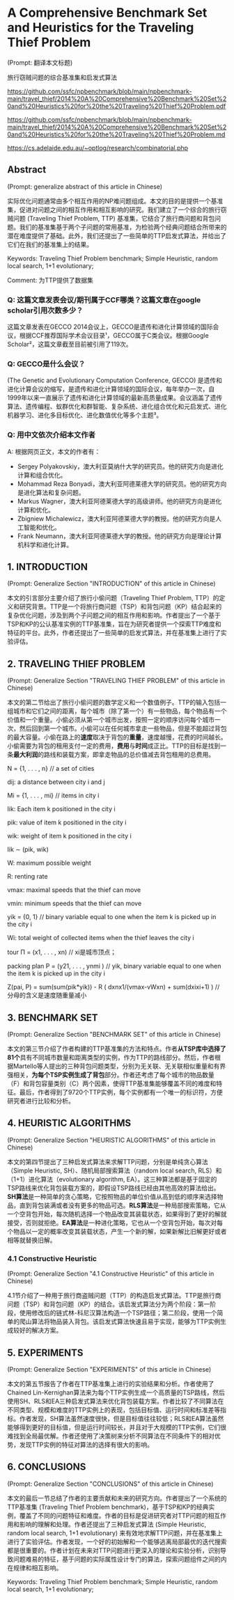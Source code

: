 # A Comprehensive Benchmark Set and Heuristics for the Traveling Thief Problem

(Prompt: 翻译本文标题)

旅行窃贼问题的综合基准集和启发式算法

https://github.com/ssfc/npbenchmark/blob/main/npbenchmark-main/travel_thief/2014%20A%20Comprehensive%20Benchmark%20Set%20and%20Heuristics%20for%20the%20Traveling%20Thief%20Problem.pdf

https://github.com/ssfc/npbenchmark/blob/main/npbenchmark-main/travel_thief/2014%20A%20Comprehensive%20Benchmark%20Set%20and%20Heuristics%20for%20the%20Traveling%20Thief%20Problem.md

https://cs.adelaide.edu.au/~optlog/research/combinatorial.php

## Abstract

(Prompt: generalize abstract of this article in Chinese)

实际优化问题通常由多个相互作用的NP难问题组成。本文的目的是提供一个基准集，促进对问题之间的相互作用和相互影响的研究。我们建立了一个综合的旅行窃贼问题 (Traveling Thief Problem, TTP) 基准集，它结合了旅行商问题和背包问题。我们的基准集基于两个子问题的常用基准，为检验两个经典问题结合所带来的潜在难度提供了基础。此外，我们还提出了一些简单的TTP启发式算法，并给出了它们在我们的基准集上的结果。

Keywords: Traveling Thief Problem benchmark; Simple Heuristic, random local search, 1+1 evolutionary; 

Comment: 为TTP提供了数据集

### Q: 这篇文章发表会议/期刊属于CCF哪类？这篇文章在google scholar引用次数多少？

这篇文章发表在GECCO 2014会议上，GECCO是遗传和进化计算领域的国际会议，根据CCF推荐国际学术会议目录¹，GECCO属于C类会议。根据Google Scholar²，这篇文章截至目前被引用了119次。

### Q: GECCO是什么会议？

(The Genetic and Evolutionary Computation Conference, GECCO) 是遗传和进化计算会议的缩写，是遗传和进化计算领域的国际会议，每年举办一次，自1999年以来一直展示了遗传和进化计算领域的最新高质量成果。会议涵盖了遗传算法、遗传编程、蚁群优化和群智能、复杂系统、进化组合优化和元启发式、进化机器学习、进化多目标优化、进化数值优化等多个主题³。

### Q: 用中文依次介绍本文作者

A: 根据网页正文，本文的作者有：

- Sergey Polyakovskiy，澳大利亚莫纳什大学的研究员。他的研究方向是进化计算和组合优化。
- Mohammad Reza Bonyadi，澳大利亚阿德莱德大学的研究员。他的研究方向是进化算法和复杂问题。
- Markus Wagner，澳大利亚阿德莱德大学的高级讲师。他的研究方向是进化计算和优化。
- Zbigniew Michalewicz，澳大利亚阿德莱德大学的教授。他的研究方向是人工智能和优化。
- Frank Neumann，澳大利亚阿德莱德大学的教授。他的研究方向是理论计算机科学和进化计算。

## 1. INTRODUCTION

(Prompt: Generalize Section "INTRODUCTION" of this article in Chinese)

本文的引言部分主要介绍了旅行小偷问题（Traveling Thief Problem, TTP）的定义和研究背景。TTP是一个将旅行商问题（TSP）和背包问题（KP）结合起来的复杂优化问题，涉及到两个子问题之间的相互作用和影响。作者提出了一个基于TSP和KP的公认基准实例的TTP基准集，旨在为研究者提供一个探索TTP难度和特征的平台。此外，作者还提出了一些简单的启发式算法，并在基准集上进行了实验评估。

## 2. TRAVELING THIEF PROBLEM

(Prompt: Generalize Section "TRAVELING THIEF PROBLEM" of this article in Chinese)

本文的第二节给出了旅行小偷问题的数学定义和一个数值例子。TTP的输入包括一组城市和它们之间的距离，每个城市（除了第一个）有一些物品，每个物品有一个价值和一个重量。小偷必须从第一个城市出发，按照一定的顺序访问每个城市一次，然后回到第一个城市。小偷可以在任何城市拿走一些物品，但是不能超过背包的最大容量。小偷在路上的**速度**取决于背包的**重量**，速度越慢，花费的时间越长。小偷需要为背包的租用支付一定的费用，**费用**与**时间**成正比。TTP的目标是找到一条**最大利润**的路线和装载方案，即拿走物品的总价值减去背包租用的总费用。

N = {1, . . . , n}  // a set of cities 

dij:  a distance between city i and j

Mi = {1, . . . , mi}  // items in city i

Iik:  Each item k positioned in the city i 

pik:  value of item k positioned in the city i 

wik:  weight of item k positioned in the city i 

Iik ∼ (pik, wik)  

W:  maximum possible weight 

R: renting rate 

vmax:  maximal speeds that the thief can move

vmin:  minimum speeds that the thief can move

yik = {0, 1}  // binary variable equal to one when the item k is picked up in the city i

Wi:  total weight of collected items when the thief leaves the city i

tour Π = (x1, . . . , xn)  // xi是城市顶点； 

packing plan P = (y21, . . . , ynmi )   // yik, binary variable equal to one when the item k is picked up in the city i

Z(pai, P) = sum(sum(pik*yik)) - R ( dxnx1/(vmax-vWxn) + sum(dxixi+1) )  // 分母的含义是速度随重量减小

## 3. BENCHMARK SET

(Prompt: Generalize Section "BENCHMARK SET" of this article in Chinese)

本文的第三节介绍了作者构建的TTP基准集的方法和特点。作者**从TSP库中选择了81个**具有不同城市数量和距离类型的实例，作为TTP的路线部分。然后，作者根据Martello等人提出的三种背包问题类型，分别为无关联、无关联相似重量和有界强相关，**为每个TSP实例生成了背包**部分。作者还考虑了每个城市的物品数量（F）和背包容量类别（C）两个因素，使得TTP基准集能够覆盖不同的难度和特征。最后，作者得到了9720个TTP实例，每个实例都有一个唯一的标识符，方便研究者进行比较和分析。

## 4. HEURISTIC ALGORITHMS

(Prompt: Generalize Section "HEURISTIC ALGORITHMS" of this article in Chinese)

本文的第四节提出了三种启发式算法来求解TTP问题，分别是单纯贪心算法（Simple Heuristic, SH）、随机局部搜索算法（random local search, RLS）和（1+1）进化算法（evolutionary algorithm, EA）。这三种算法都是基于固定的TSP路线来优化背包装载方案的，即假设TSP路线已经由其他高效的算法给出。**SH算法**是一种简单的贪心策略，它按照物品的单位价值从高到低的顺序来选择物品，直到背包装满或者没有更多的物品可选。**RLS算法**是一种局部搜索策略，它从一个空背包开始，每次随机选择一个物品改变其装载状态，如果得到了更好的解就接受，否则就拒绝。**EA算法**是一种进化策略，它也从一个空背包开始，每次对每个物品以一定的概率改变其装载状态，产生一个新的解，如果新解比旧解更好或者相等就替换旧解。

### 4.1 Constructive Heuristic

(Prompt: Generalize Section "4.1 Constructive Heuristic" of this article in Chinese)

4.1节介绍了一种用于旅行商盗贼问题（TTP）的构造启发式算法。TTP是旅行商问题（TSP）和背包问题（KP）的结合。该启发式算法分为两个阶段：第一阶段，使用修改后的链式林-科尼汉算法构造一个TSP路径；第二阶段，使用一个简单的爬山算法将物品装入背包。该启发式算法快速且易于实现，能够为TTP实例生成较好的解决方案。

## 5. EXPERIMENTS

(Prompt: Generalize Section "EXPERIMENTS" of this article in Chinese)

本文的第五节报告了作者在TTP基准集上进行的实验结果和分析。作者使用了Chained Lin-Kernighan算法来为每个TTP实例生成一个高质量的TSP路线，然后使用SH、RLS和EA三种启发式算法来优化背包装载方案。作者比较了不同算法在不同类型、规模和难度的TTP实例上的表现，包括目标值、运行时间和标准差等指标。作者发现，SH算法虽然速度很快，但是目标值往往较低；RLS和EA算法虽然能够得到更好的目标值，但是运行时间较长，并且对于大规模的TTP实例，它们很难找到全局最优解。作者还使用了决策树来分析不同算法在不同条件下的相对优势，发现TTP实例的特征对算法的选择有很大的影响。

## 6. CONCLUSIONS

(Prompt: Generalize Section "CONCLUSIONS" of this article in Chinese)

本文的最后一节总结了作者的主要贡献和未来的研究方向。作者提出了一个系统的TTP基准集 (Traveling Thief Problem benchmark)，基于TSP和KP的经典实例，覆盖了不同的问题特征和难度。作者的目标是促进研究者对TTP问题的相互作用和影响的理解和处理。作者还提出了三种启发式算法 (Simple Heuristic, random local search, 1+1 evolutionary) 来有效地求解TTP问题，并在基准集上进行了实验评估。作者发现，一个好的初始解和一个能够逃离局部最优的迭代搜索都是很重要的。作者计划在未来对TTP问题进行更深入的理论和实验分析，识别导致问题难易的特征，基于问题的实际属性设计专门的算法，探索问题组件之间的内在规律和相互影响。

Keywords: Traveling Thief Problem benchmark; Simple Heuristic, random local search, 1+1 evolutionary; 